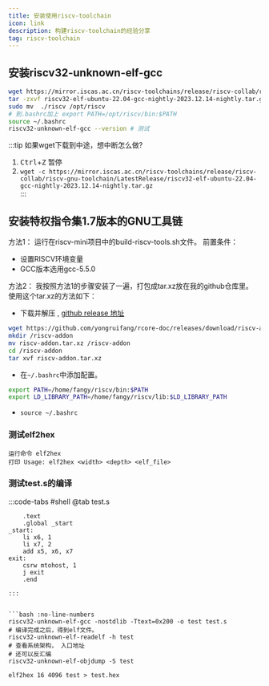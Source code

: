 ```yaml
---
title: 安装使用riscv-toolchain
icon: link
description: 构建riscv-toolchain的经验分享
tag: riscv-toolchain
---
```


## 安装riscv32-unknown-elf-gcc

```bash
wget https://mirror.iscas.ac.cn/riscv-toolchains/release/riscv-collab/riscv-gnu-toolchain/LatestRelease/riscv32-elf-ubuntu-22.04-gcc-nightly-2023.12.14-nightly.tar.gz
tar -zxvf riscv32-elf-ubuntu-22.04-gcc-nightly-2023.12.14-nightly.tar.gz
sudo mv  ./riscv /opt/riscv 
# 到.bashrc加上 export PATH=/opt/riscv/bin:$PATH  
source ~/.bashrc 
riscv32-unknown-elf-gcc --version # 测试

```

:::tip 如果wget下载到中途，想中断怎么做?
1. <kbd>Ctrl</kbd>+<kbd>Z</kbd> 暂停  
2. `wget -c https://mirror.iscas.ac.cn/riscv-toolchains/release/riscv-collab/riscv-gnu-toolchain/LatestRelease/riscv32-elf-ubuntu-22.04-gcc-nightly-2023.12.14-nightly.tar.gz`  
:::

## 安装特权指令集1.7版本的GNU⼯具链 
方法1： 
运行在riscv-mini项目中的build-riscv-tools.sh文件。
前置条件：
- 设置RISCV环境变量
- GCC版本选用gcc-5.5.0


方法2：
我按照方法1的步骤安装了一遍，打包成tar.xz放在我的github仓库里。  
使用这个tar.xz的方法如下：  
- 下载并解压 , [github release 地址](https://github.com/yongruifang/rcore-doc/releases/tag/riscv-addon)
```bash 
wget https://github.com/yongruifang/rcore-doc/releases/download/riscv-addon/riscv-addon.tar.xz
mkdir /riscv-addon
mv riscv-addon.tar.xz /riscv-addon 
cd /riscv-addon 
tar xvf riscv-addon.tar.xz 
```

- 在`~/.bashrc`中添加配置。
```bash 
export PATH=/home/fangy/riscv/bin:$PATH
export LD_LIBRARY_PATH=/home/fangy/riscv/lib:$LD_LIBRARY_PATH
```
- `source ~/.bashrc`
 



### 测试elf2hex
```bash:no-line-numbers 
运行命令 elf2hex
打印 Usage: elf2hex <width> <depth> <elf_file>
```

### 测试test.s的编译
:::code-tabs #shell 
@tab test.s 
```asmatmel
    .text
    .global _start
_start:
    li x6, 1 
    li x7, 2 
    add x5, x6, x7 
exit:
    csrw mtohost, 1
    j exit
    .end
```
```
:::


```bash :no-line-numbers
riscv32-unknown-elf-gcc -nostdlib -Ttext=0x200 -o test test.s
# 编译完成之后，得到elf文件。
riscv32-unknown-elf-readelf -h test
# 查看系统架构， 入口地址
# 还可以反汇编
riscv32-unknown-elf-objdump -S test

elf2hex 16 4096 test > test.hex
```
